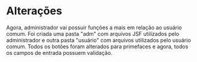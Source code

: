 # Alterações

Agora, administrador vai possuir funções a mais em relação ao usuário comum. Foi criada uma pasta "adm" com arquivos JSF utilizados pelo administrador e outra pasta "usuário" com arquivos utilizados pelo usuário comum. Todos os botões foram alterados para primefaces e agora, todos os campos de entrada possuem validação.
